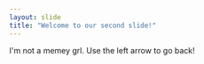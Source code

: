 ```yaml
---
layout: slide
title: "Welcome to our second slide!"
---
```

I'm not a memey grl.
Use the left arrow to go back!
